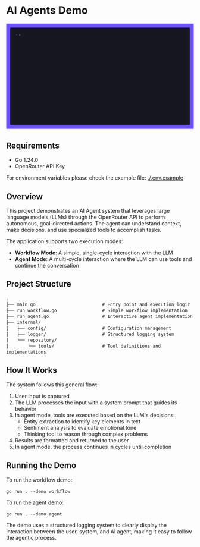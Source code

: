 # AI Agents Demo

![Demo](./demo.gif)

## Requirements

* Go 1.24.0
* OpenRouter API Key

For environment variables please check the example file: [./.env.example](./.env.example)

## Overview

This project demonstrates an AI Agent system that leverages large language models (LLMs) through the OpenRouter API to perform autonomous, goal-directed actions. The agent can understand context, make decisions, and use specialized tools to accomplish tasks.

The application supports two execution modes:
- **Workflow Mode**: A simple, single-cycle interaction with the LLM
- **Agent Mode**: A multi-cycle interaction where the LLM can use tools and continue the conversation

## Project Structure

```
.
├── main.go                         # Entry point and execution logic
├── run_workflow.go                 # Simple workflow implementation
├── run_agent.go                    # Interactive agent implementation
├── internal/
│   ├── config/                     # Configuration management
│   ├── logger/                     # Structured logging system
│   └── repository/
│       └── tools/                  # Tool definitions and implementations
```

## How It Works

The system follows this general flow:
1. User input is captured
2. The LLM processes the input with a system prompt that guides its behavior
3. In agent mode, tools are executed based on the LLM's decisions:
   - Entity extraction to identify key elements in text
   - Sentiment analysis to evaluate emotional tone
   - Thinking tool to reason through complex problems
4. Results are formatted and returned to the user
5. In agent mode, the process continues in cycles until completion

## Running the Demo

To run the workflow demo:
```
go run . --demo workflow
```

To run the agent demo:
```
go run . --demo agent
```

The demo uses a structured logging system to clearly display the interaction between the user, system, and AI agent, making it easy to follow the agentic process.
